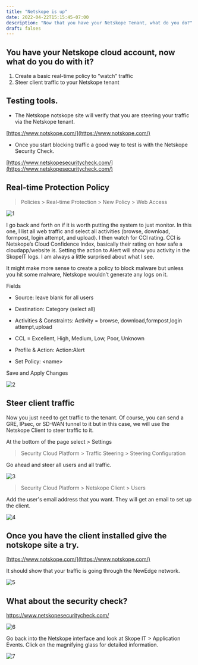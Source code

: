 ```yaml
---
title: "Netskope is up"
date: 2022-04-22T15:15:45-07:00
description: "Now that you have your Netskope Tenant, what do you do?"
draft: falses
---
```





##  You have your Netskope cloud account, now what do you do with it? 

1. Create a basic real-time policy to “watch” traffic 
2. Steer client traffic to your Netskope tenant

## Testing tools. 

* The Netskope notskope site will verify that you are steering your traffic via the Netskope tenant. 

[https://www.notskope.com/](https://www.notskope.com/)

* Once you start blocking traffic a good way to test is with the Netskope Security Check.

[https://www.netskopesecuritycheck.com/](https://www.netskopesecuritycheck.com/)

## Real-time Protection Policy

>Policies > Real-time Protection > New Policy > Web Access

![1](/Netskopeisup/p1.png)

I go back and forth on if it is worth putting the system to just monitor. In this one, I list all web traffic and select all activities (browse, download, formpost, login attempt, and upload). I then watch for CCI rating. CCI is Netskope’s Cloud Confidence Index, basically their rating on how safe a cloudapp/website is. Setting the action to Alert will show you activity in the SkopeIT logs. I am always a little surprised about what I see. 

It might make more sense to create a policy to block malware but unless you hit some malware, Netskope wouldn’t generate any logs on it. 

Fields 

* Source: leave blank for all users

* Destination: Category (select all)

* Activities & Constraints: Activity = browse, download,formpost,login attempt,upload

* CCL = Excellent, High, Medium, Low, Poor, Unknown

* Profile & Action: Action:Alert

* Set Policy: &lt;name>

Save and Apply Changes

![2](/Netskopeisup/p2.jpg)

## Steer client traffic

Now you just need to get traffic to the tenant. Of course, you can send a GRE, IPsec, or SD-WAN tunnel to it but in this case, we will use the Netskope Client to steer traffic to it. 

At the bottom of the page select > Settings

>Security Cloud Platform > Traffic Steering > Steering Configuration

Go ahead and steer all users and all traffic.

![3](/Netskopeisup/P3.jpg)

>Security Cloud Platform > Netskope Client > Users

Add the user's email address that you want. They will get an email to set up the client. 

![4](/Netskopeisup/P4.jpg)

## Once you have the client installed give the notskope site a try. 

[https://www.notskope.com/](https://www.notskope.com/)

It should show that your traffic is going through the NewEdge network. 

![5](/Netskopeisup/P5.jpg)

## What about the security check? 

https://www.netskopesecuritycheck.com/

![6](/Netskopeisup/P6.jpg)

Go back into the Netskope interface and look at Skope IT > Application Events. Click on the magnifying glass for detailed information. 

![7](/Netskopeisup/P7.jpg)
